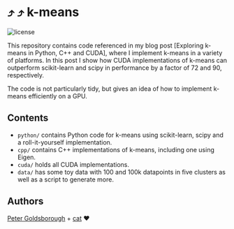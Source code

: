 # :arrow_heading_up: :arrow_heading_up: k-means

<img alt="license" src="https://img.shields.io/github/license/mashape/apistatus.svg"/>

This repository contains code referenced in my blog post [Exploring k-means in Python, C++ and
CUDA], where I implement k-means in a variety of platforms. In this post I show how CUDA
implementations of k-means can outperform scikit-learn and scipy in performance by a factor of 72
and 90, respectively.

The code is not particularly tidy, but gives an idea of how to implement k-means efficiently on a GPU.

## Contents

- `python/` contains Python code for k-means using scikit-learn, scipy and a roll-it-yourself
implementation.
- `cpp/` contains C++ implementations of k-means, including one using Eigen.
- `cuda/` holds all CUDA implementations.
- `data/` has some toy data with 100 and 100k datapoints in five clusters as well as a script to
  generate more.

## Authors

[Peter Goldsborough](http://goldsborough.me) + [cat](https://goo.gl/IpUmJn)
:heart:
